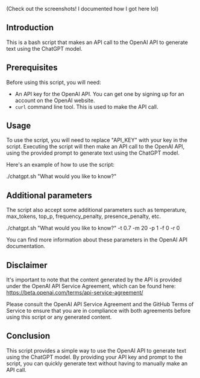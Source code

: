 (Check out the screenshots! I documented how I got here lol)

## Introduction
This is a bash script that makes an API call to the OpenAI API to generate text using the ChatGPT model.

## Prerequisites
Before using this script, you will need:
- An API key for the OpenAI API. You can get one by signing up for an account on the OpenAI website.
- `curl` command line tool. This is used to make the API call.

## Usage
To use the script, you will need to replace "API_KEY" with your key in the script. Executing the script will then make an API call to the OpenAI API, using the provided prompt to generate text using the ChatGPT model.

Here's an example of how to use the script:

./chatgpt.sh "What would you like to know?"


## Additional parameters
The script also accept some additional parameters such as temperature, max_tokens, top_p, frequency_penalty, presence_penalty, etc.

./chatgpt.sh "What would you like to know?" -t 0.7 -m 20 -p 1 -f 0 -r 0

You can find more information about these parameters in the OpenAI API documentation.

## Disclaimer
It's important to note that the content generated by the API is provided under the OpenAI API Service Agreement, which can be found here: https://beta.openai.com/terms/api-service-agreement/

Please consult the OpenAI API Service Agreement and the GitHub Terms of Service to ensure that you are in compliance with both agreements before using this script or any generated content.

## Conclusion
This script provides a simple way to use the OpenAI API to generate text using the ChatGPT model. By providing your API key and prompt to the script, you can quickly generate text without having to manually make an API call.
